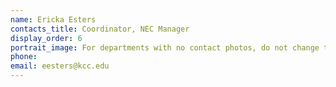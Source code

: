 ```yaml
---
name: Ericka Esters
contacts_title: Coordinator, NEC Manager
display_order: 6
portrait_image: For departments with no contact photos, do not change this field.
phone:
email: eesters@kcc.edu
---
```

